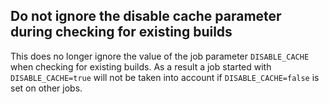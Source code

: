 ## Do not ignore the disable cache parameter during checking for existing builds
<!--
type: bugfix
scope: all
affected: all
-->

This does no longer ignore the value of the job parameter `DISABLE_CACHE` when checking for existing builds. As a result a job started with `DISABLE_CACHE=true` will not be taken into account if `DISABLE_CACHE=false` is set on other jobs.
